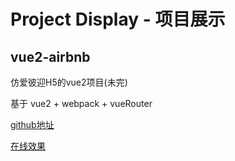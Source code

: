 # Project Display - 项目展示

## vue2-airbnb
仿爱彼迎H5的vue2项目(未完)

基于 vue2 + webpack + vueRouter

[github地址](https://github.com/KayanChan/vue2-airbnb)

[在线效果](https://kayanchan.github.io/project-display/vue2-airbnb)